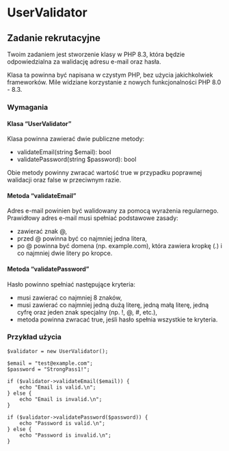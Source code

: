 # UserValidator

## Zadanie rekrutacyjne

Twoim zadaniem jest stworzenie klasy w PHP 8.3, która będzie odpowiedzialna za walidację adresu e-mail oraz hasła.

Klasa ta powinna być napisana w czystym PHP, bez użycia jakichkolwiek frameworków. Mile widziane korzystanie z nowych funkcjonalności PHP 8.0 - 8.3.

### Wymagania

#### Klasa “UserValidator”

Klasa powinna zawierać dwie publiczne metody:

* validateEmail(string $email): bool
* validatePassword(string $password): bool

Obie metody powinny zwracać wartość true w przypadku poprawnej walidacji oraz false w przeciwnym razie.

#### Metoda “validateEmail”

Adres e-mail powinien być walidowany za pomocą wyrażenia regularnego. Prawidłowy adres e-mail musi spełniać podstawowe zasady:

* zawierać znak @,
* przed @ powinna być co najmniej jedna litera,
* po @ powinna być domena (np. example.com), która zawiera kropkę (.) i co najmniej dwie litery po kropce.

#### Metoda “validatePassword”

Hasło powinno spełniać następujące kryteria:

* musi zawierać co najmniej 8 znaków,
* musi zawierać co najmniej jedną dużą literę, jedną małą literę, jedną cyfrę oraz jeden znak specjalny (np. !, @, #, etc.),
* metoda powinna zwracać true, jeśli hasło spełnia wszystkie te kryteria.

### Przykład użycia
```
$validator = new UserValidator();

$email = "test@example.com";
$password = "StrongPass1!";

if ($validator->validateEmail($email)) {
    echo "Email is valid.\n";
} else {
    echo "Email is invalid.\n";
}

if ($validator->validatePassword($password)) {
    echo "Password is valid.\n";
} else {
    echo "Password is invalid.\n";
}
```
